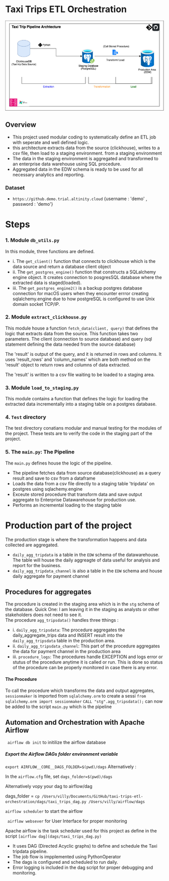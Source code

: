 # Taxi Trips ETL Orchestration 

![Taxi Trips ETL Architecture](assets/taxitrip_etl_architecture.jpg)

## Overview
- This project used modular coding to systematically define an ETL job with seperate and well defined logic.
- this architecture extracts data from the source (clickhouse), writes to a csv file, then load to a staging environment. from a staging environment
- The data in the staging environment is aggregated and transformed to an enterprise data warehouse using SQL procedure. 
- Aggregated data in the EDW schema is ready to be used for all necessary analytics and reporting.

### Dataset

- `https://github.demo.trial.altinity.cloud`
{username : 'demo' , password : 'demo'}

# Steps

### 1. Module `db_utils.py` 

In this module, three functions are defined. 
- i. The `get_client()` function that connects to clickhouse which is the data source and return a database client object
- ii. The `get_postgres_engine()` function that constructs a SQLalchemy engine object. It creates connection to posgresSQL database where the extracted data is staged(loaded).
- iii. The `get_postgres_engine2()` is a backup postgres database connection for macOS users when they encounter errror creating sqlalchemy.engine due to how postgreSQL is configured to use  Unix domain socket TCP/IP.

### 2. Module `extract_clickhouse.py`
This module house a function `fetch_data(client, query)` that defines the logic that extracts data from the source. This function takes two parameters. The client (connection to source database) and query (sql statement defining the data needed from the source database)

The 'result' is output of the query, and it is returned in rows and columns. It uses 'result_rows' and 'column_names' which are both method on the 'result' object  to return rows and columns of data extracted.

The 'result' is written to a csv file waiting to be loaded to a staging area.

### 3. Module `load_to_staging,py`

This module contains a function that defines the logic for loading the extracted data incrementally into a staging table on a postgres database.

### 4. `Test` directory
The test directory conatians modular and manual testing for the modules of the project. These tests are to verify the code in the staging part of the project.

### 5. The `main.py`: The Pipeline
The `main.py` defines house the logic of the pipeline.
- The pipeline fetches data from source database(clickhouse) as a query result and save to csv from a dataframe
- Loads the data from a csv file directly to a staging table 'tripdata' on postgres using sqlachemy.engine
- Exceute stored procedure that transform data and save output aggregate to Enterprise Datawarehouse for production use.
- Performs an incremental loading to the staging table 

# Production part of the project

The production stage is where the transformation happens and data collected are aggregated.
- `daily_agg_tripdata` is a table in the `EDW` schema of the datawarehouse. The table will house the daily aggreagte of data useful for analysis and report for the business.
- `daily_agg_tripdata_channel` is also a table in the `EDW` schema and house daily aggregate for payment channel

## Procedures for aggregates 
The procedure is created in the staging area which is in the `stg` schema of the database. 
Quick One: I am leaving it in the staging as analysts or other stakeholders does not need to see it.  
The procedure  `agg_tripsdata()` handles three tthings :
- i. `daily_agg_tripsdata`: The procedure aggregates the daily_aggregate_trips data and INSERT result into the `daily_agg_tripsdata` table in the production area.
- ii. `daily_agg_tripsdata_channel`: This part of the procedure aggregates the data for payment channel in the production area
- iii. `procedure_logs`: The procedures handle EXCEPTION and logs error or stutus of the procedure anytime it is called or run.
    This is done so status of the procedure can be properly monitored in case there is any error.

#### The Procedure
To call the procedure which transforms the data and output aggregates, `sessionmaker` is imported from `sqlalchemy.orm` to create a sessi
`from sqlalchemy.orm import sessionmaker`
`CALL "stg".agg_tripsdata();` can now be added to the script `main.py` which is the pipeline 

## Automation and Orchestration with Apache Airflow

` airflow db init` to initilize the airflow database

##### Export the Airflow DAGs folder environment variable
`export AIRFLOW__CORE__DAGS_FOLDER=$(pwd)/dags`
Alternatively :

In the `airflow.cfg` file, set `dags_folder=$(pwd)/dags`

Alternatively vopy your dag to airflow/dag 

dags_folder = `cp /Users/villy/Documents/GitHub/taxi-trips-etl-orchestration/dags/taxi_trips_dag.py /Users/villy/airflow/dags`

`airflow scheduler`  to start the airflow 

` airflow websever` for User Interface for proper monitoring 

Apache airflow is the task scheduler used for this project as define in the script 
`[airflow dag](dags/taxi_trips_dag.py)`
- It uses DAG (Directed Acyclic graphs) to define and schedule the Taxi tripdata pipeline.
- The job flow is impplemented using PythonOperator 
- The dags is configured and scheduled to run daily.
- Error logging is included in the dag script for proper debugging and monitoring.